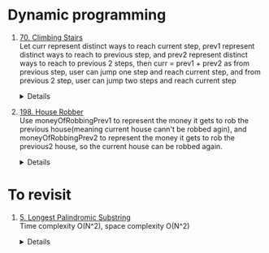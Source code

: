 # Dynamic programming
1.  [70. Climbing Stairs](https://leetcode.com/problems/climbing-stairs)  
    Let curr represent distinct ways to reach current step, prev1 represent distinct ways to reach to previous step, and prev2 represent distinct ways to reach to previous 2 steps, then
    curr = prev1 + prev2 as from previous step, user can jump one step and reach current step, and from previous 2 step, user can jump two steps and reach current step
    <details>
        
      ```python
        def climbStairs(self, n: int) -> int:
            if n == 1:
                return 1
    
            if n == 2:
                return 2
    
            twoStepBefore = self.climbStairs(1) # steps to reach previous two steps
            oneStepBefore = self.climbStairs(2) # steps to reach previous one steps
            for i in range(3, n + 1):
                total = oneStepBefore + twoStepBefore
                twoStepBefore = oneStepBefore
                oneStepBefore = total
            
            return oneStepBefore
      ```
    </details>

1.  [198. House Robber](https://leetcode.com/problems/house-robber)    
   Use moneyOfRobbingPrev1 to represent the money it gets to rob the previous house(meaning current house cann't be robbed agin), and moneyOfRobbingPrev2 to represent the money it gets to rob the previous2 house, so the current house can be robbed again.  
    <details>
        
      ```python
        def rob(self, nums: List[int]) -> int:
            moneyOfRobbingPrev1 = 0
            moneyOfRobbingPrev2 = 0
            for i in range(len(nums)):
                temp = moneyOfRobbingPrev1
                moneyOfRobbingPrev1 = max(moneyOfRobbingPrev1, moneyOfRobbingPrev2 + nums[i])
                moneyOfRobbingPrev2 = temp
            
            return moneyOfRobbingPrev1

      ```
    </details>
    
# To revisit
1.  [5. Longest Palindromic Substring](https://leetcode.com/problems/longest-palindromic-substring)  
    Time complexity O(N^2), space complexity O(N^2)
    <details>
        
      ```python
        def longestPalindrome(self, s: str) -> str:
            # dp[start][end] represent whether a substring from start to end(inclusive) is palindrome
            dp = [[False] * len(s) for _ in s]
            for start in range(len(s)):
                dp[start][start] = True
            result = s[0]
            minLen = 1
            for start in range(len(s) - 1, -1, -1):
                for end in range(start + 1, len(s)):
                    if s[start] == s[end]:
                        if end - start == 1 or dp[start + 1][end - 1]:
                            dp[start][end] = True
                            currLen = end - start + 1
                            if currLen > minLen:
                                minLen = currLen
                                result = s[start : end + 1]
            return result
      ```
    </details>
